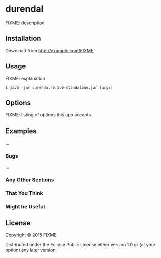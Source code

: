 # durendal

FIXME: description

## Installation

Download from http://example.com/FIXME.

## Usage

FIXME: explanation

    $ java -jar durendal-0.1.0-standalone.jar [args]

## Options

FIXME: listing of options this app accepts.

## Examples

...

### Bugs

...

### Any Other Sections
### That You Think
### Might be Useful

## License

Copyright © 2015 FIXME

Distributed under the Eclipse Public License either version 1.0 or (at
your option) any later version.
